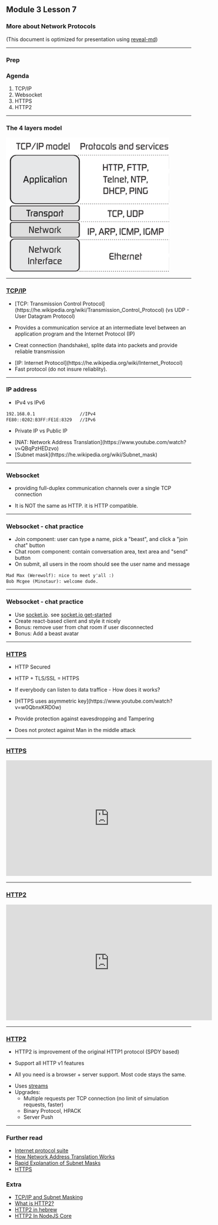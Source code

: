 ## Module 3 Lesson 7
### More about Network Protocols
(This document is optimized for presentation using [reveal-md](https://github.com/webpro/reveal-md))

---

### Prep

### Agenda
1. TCP/IP
2. Websocket
3. HTTPS
4. HTTP2

---
### The 4 layers model
<img src="./assets/4layers.png">

---
### [TCP/IP](https://he.wikipedia.org/wiki/TCP/IP)
* <!-- .element: class="fragment" -->[TCP: Transmission Control Protocol](https://he.wikipedia.org/wiki/Transmission_Control_Protocol) (vs UDP - User Datagram Protocol)

* Provides a communication service at an intermediate level between an application program and the Internet Protocol (IP)
<!-- .element: class="fragment" -->
* Creat connection (handshake), splite data into packets and provide reliable transmission
<!-- .element: class="fragment" -->
* <!-- .element: class="fragment" -->[IP: Internet Protocol](https://he.wikipedia.org/wiki/Internet_Protocol)
* Fast protocol (do not insure reliablity).
<!-- .element: class="fragment" -->

---
### IP address
* <!-- .element: class="fragment" -->IPv4 vs IPv6
```
192.168.0.1                 //IPv4
FE80::0202:B3FF:FE1E:8329   //IPv6
```
* Private IP vs Public IP
<!-- .element: class="fragment" -->
* <!-- .element: class="fragment" -->[NAT: Network Address Translation](https://www.youtube.com/watch?v=QBqPzHEDzvo)
* <!-- .element: class="fragment" -->[Subnet mask](https://he.wikipedia.org/wiki/Subnet_mask)

---

### Websocket
* providing full-duplex communication channels over a single TCP connection
<!-- .element: class="fragment" -->
* It is NOT the same as HTTP. it is HTTP compatible.
<!-- .element: class="fragment" -->

---

### Websocket - chat practice
* Join component: user can type a name, pick a "beast", and click a "join chat" button
* Chat room component: contain conversation area, text area and "send" button
* On submit, all users in the room should see the user name and message 
```
Mad Max (Werewolf): nice to meet y'all :)
Bob Mcgee (Minotaur): welcome dude.
```
  
---

 ### Websocket - chat practice
* Use [socket.io](https://socket.io/). see [socket.io get-started](https://socket.io/get-started/chat/)
* Create react-based client and style it nicely 
* Bonus: remove user from chat room if user disconnected
* Bonus: Add a beast avatar

---
### [HTTPS](https://he.wikipedia.org/wiki/HTTP_Secure)
* HTTP Secured
<!-- .element: class="fragment" -->
* HTTP + TLS/SSL = HTTPS
<!-- .element: class="fragment" -->
* If everybody can listen to data traffice - How does it works?
<!-- .element: class="fragment" -->
* <!-- .element: class="fragment" -->[HTTPS uses asymmetric key](https://www.youtube.com/watch?v=w0QbnxKRD0w)

* Provide protection against eavesdropping and Tampering
<!-- .element: class="fragment" -->
* Does not protect against Man in the middle attack
<!-- .element: class="fragment" -->

---
### [HTTPS](https://he.wikipedia.org/wiki/HTTP_Secure)

<iframe width="560" height="315" src="https://www.youtube.com/embed/w0QbnxKRD0w" frameborder="0" allow="accelerometer; autoplay; encrypted-media; gyroscope; picture-in-picture" allowfullscreen></iframe>

---

### [HTTP2](https://www.youtube.com/watch?v=jhqrRT4fvOA)
<iframe width="560" height="315" src="https://www.youtube.com/embed/jhqrRT4fvOA" frameborder="0" allow="accelerometer; autoplay; encrypted-media; gyroscope; picture-in-picture" allowfullscreen></iframe>

---
### [HTTP2](https://www.youtube.com/watch?v=jhqrRT4fvOA)
* HTTP2 is improvement of  the original HTTP1 protocol (SPDY based)
<!-- .element: class="fragment" -->
* Support all HTTP v1 features
<!-- .element: class="fragment" -->
* All you need is a browser + server support. Most code stays the same.
<!-- .element: class="fragment" -->
* Uses <!-- .element: class="fragment" -->[streams](https://www.youtube.com/watch?v=BF7uv5fs440)
* Upgrades:<!-- .element: class="fragment" -->
    * Multiple requests per TCP connection (no limit of simulation requests, faster)
    * Binary Protocol, HPACK
    * Server Push

---
### Further read
* [Internet protocol suite](https://he.wikipedia.org/wiki/TCP/IP)
* [How Network Address Translation Works](https://www.youtube.com/watch?v=QBqPzHEDzvo)
* [Rapid Explanation of Subnet Masks](https://www.youtube.com/watch?v=IDLrt-yppbI)
* [HTTPS](https://www.youtube.com/watch?v=w0QbnxKRD0w)

### Extra
* [TCP/IP and Subnet Masking](https://www.youtube.com/watch?v=EkNq4TrHP_U)
* [What is HTTP2?](https://kinsta.com/learn/what-is-http2/)
* [HTTP2 in hebrew](https://www.upress.co.il/blog/post/http2/)
* [HTTP2 In NodeJS Core](https://www.youtube.com/watch?v=BF7uv5fs440)
